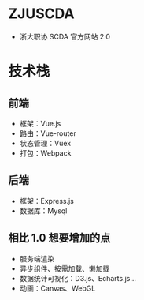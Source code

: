 # ZJUSCDA
- 浙大职协 SCDA 官方网站 2.0

# 技术栈
## 前端
- 框架：Vue.js
- 路由：Vue-router
- 状态管理：Vuex
- 打包：Webpack

## 后端
- 框架：Express.js
- 数据库：Mysql

## 相比 1.0 想要增加的点
- 服务端渲染
- 异步组件、按需加载、懒加载
- 数据统计可视化：D3.js、Echarts.js...
- 动画：Canvas、WebGL

